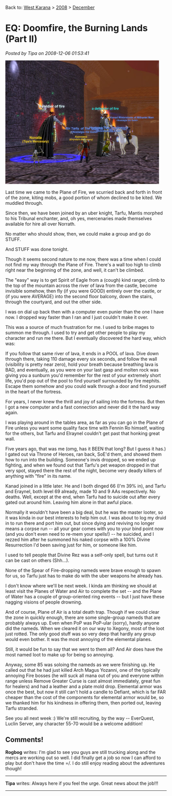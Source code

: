 Back to: [West Karana](/posts/westkarana.md) > [2008](/posts/2008/westkarana.md) > [December](./westkarana.md)
# EQ: Doomfire, the Burning Lands (Part II)

*Posted by Tipa on 2008-12-06 01:53:41*

![](../../../uploads/2008/12/eqgame-2008-12-05-22-20-45-78.jpg "eqgame-2008-12-05-22-20-45-78")

Last time we came to the Plane of Fire, we scurried back and forth in front of the zone, kiting mobs, a good portion of whom declined to be kited. We muddled through.

Since then, we have been joined by an uber knight, Tarfu, Mantis morphed to his Tribunal enchanter, and, oh yes, mercenaries made themselves available for hire all over Norrath.

No matter who should show, then, we could make a group and go do STUFF.

And STUFF was done tonight.

Though it seems second nature to me now, there was a time when I could not find my way through the Plane of Fire. There's a wall too high to climb right near the beginning of the zone, and well, it can't be climbed.

The "easy" way is to get Spirit of Eagle from a (cough) kind ranger, climb to the top of the mountain across the river of lava from the castle, become invisible somehow, then fly (if you were GOOD) entirely over the castle, or (if you were AVERAGE) into the second floor balcony, down the stairs, through the courtyard, and out the other side.

I was on dial up back then with a computer even punier than the one I have now. I dropped way faster than I ran and I just couldn't make it over.

This was a source of much frustration for me. I used to bribe mages to summon me through. I used to try and get other people to play my character and run me there. But I eventually discovered the hard way, which was:

If you follow that same river of lava, it ends in a POOL of lava. Dive down through there, taking 110 damage every six seconds, and follow the wall (visibility is pretty near zero), hold your breath because breathing lava is BAD, and eventually, as you were on your last gasp and molten rock was giving you a sunburn you'd remember for the rest of your extremely short life, you'd pop out of the pool to find yourself surrounded by fire mephits. Escape them somehow and you could walk through a door and find yourself in the heart of the fortress.

For years, I never knew the thrill and joy of sailing into the fortress. But then I got a new computer and a fast connection and never did it the hard way again.

I was playing around in the tables area, as far as you can go in the Plane of Fire unless you want some quality face time with Fennin Ro himself, waiting for the others, but Tarfu and Elraynel couldn't get past that honking great wall.

Five years ago, that was me (omg, has it BEEN that long? But I guess it has.) I gated out via Throne of Heroes, ran back, SoE'd them, and showed them how to run into the building. Someone's invis dropped, so we ended up fighting, and when we found out that Tarfu's pet weapon dropped in that very spot, stayed there the rest of the night, become very deadly killers of anything with "fire" in its name.

Kanad joined in a little later. He and I both dinged 66 (I'm 39% in), and Tarfu and Eraynel, both level 69 already, made 10 and 9 AAs respectively. No deaths. Well, except at the end, when Tarfu had to suicide out after every gated out around him. Leaving him alone in that awful place.

Normally it wouldn't have been a big deal, but he was the master looter, so it was kinda in our best interests to help him out. I was about to log my druid in to run there and port him out, but since dying and reviving no longer means a corpse run -- all your gear comes with you to your bind point now (and you don't even need to re-mem your spells!) -- he suicided, and I rezzed him after he summoned his naked corpse with a 100% Divine Resurrection I'd been saving just for him, or someone like him.

I used to tell people that Divine Rez was a self-only spell, but turns out it can be cast on others (Shh...).

None of the Spear of Fire-dropping nameds were brave enough to spawn for us, so Tarfu just has to make do with the uber weapons he already has.

I don't know where we'll be next week. I kinda am thinking we should at least visit the Planes of Water and Air to complete the set -- and the Plane of Water has a couple of group-oriented ring events -- but I just have these nagging visions of people drowning.

And of course, Plane of Air is a total death trap. Though if we could clear the zone in quickly enough, there are some single-group nameds that are probably always up. Even when PoP was PoP-ular (sorry), hardly anyone did the nameds. When we cleared it on our way to Xegony, most of the loot just rotted. The only good stuff was so very deep that hardly any group would even bother. It was the most annoying of the elemental planes.

Still, it would be fun to say that we went to them all? And Air does have the most named loot to make up for being so annoying.

Anyway, some 85 was soloing the nameds as we were finishing up. He called out that he had just killed Arch Magus Yozanni, one of the typically annoying Fire bosses (he will suck all mana out of you and everyone within range unless Remove Greater Curse is cast almost immediately, great fun for healers) and had a leather and a plate mold drop. Elemental armor was once the best, but now it still can't hold a candle to Defiant, which is far FAR cheaper than the cost of the components for elemental armor would be, so we thanked him for his kindness in offering them, then ported out, leaving Tarfu stranded.

See you all next week :) We're still recruiting, by the way -- EverQuest, Luclin Server, any character 55-70 would be a welcome addition!

## Comments!

**Rogbog** writes: I'm glad to see you guys are still trucking along and the mercs are working out so well. I did finally get a job so now I can afford to play but don't have the time =/. I do still enjoy reading about the adventures though!

---

**Tipa** writes: Always here if you feel the urge. Great news about the job!!!

---

